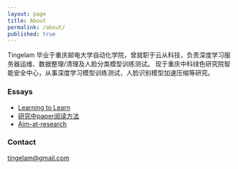 ```yaml
---
layout: page
title: About
permalink: /about/
published: true
---
```


Tingelam 毕业于重庆邮电大学自动化学院，曾就职于云从科技，负责深度学习服务器运维、数据整理/清理及人脸分类模型训练测试。
		 现于重庆中科绿色研究院智能安全中心，从事深度学习模型训练测试，人脸识别模型加速压缩等研究。

### Essays
- [Learning to Learn](http://tingelam.github.io/learning-to-learn/)
- [研究中paper阅读方法](http://tingelam.github.io/研究中paper阅读方法/)
- [Aim-at-research](http://tingelam.github.io/Aim-at-research/)

### Contact

tingelam@gmail.com
